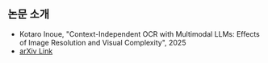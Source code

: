 ## 논문 소개

* Kotaro Inoue, "Context-Independent OCR with Multimodal LLMs: Effects of Image Resolution and Visual Complexity", 2025
* [arXiv Link](https://arxiv.org/pdf/2503.23667)

